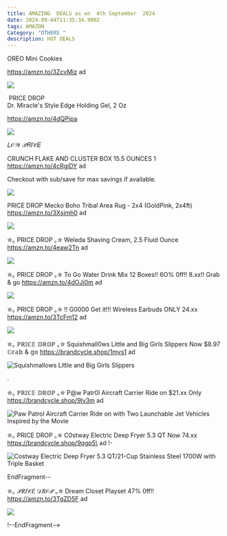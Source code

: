 ```yaml
---
title: AMAZING  DEALS as on  4th September  2024
date: 2024-09-04T11:35:34.990Z
tags: AMAZON
Category: "OTHERS "
description: HOT DEALS
---
```

<!---->

OREO Mini Cookies 

https://amzn.to/3ZcvMiz ad 

![](img/91-pdow6xol._sl1500_.jpg)

<!--StartFragment-->

 PRICE DROP \
Dr. Miracle's Style Edge Holding Gel, 2 Oz <!--EndFragment-->

https://amzn.to/4dQPipa

<!--StartFragment-->

![](https://a.media-amazon.com/images/I/718io+jfH3L._SL1500_.jpg)

<!--EndFragment-->

<!--EndFragment-->

<!--StartFragment-->

𝐿𝒪𝒲 𝒫𝑅𝐼𝒞𝐸

CRUNCH FLAKE AND CLUSTER BOX 15.5 OUNCES 1\
https://amzn.to/4cRgiDY ad 

Checkout with sub/save for max savings if available.<!--StartFragment-->

![](https://a.media-amazon.com/images/I/613wvodJ2lL._SL1340_.jpg)

<!--EndFragment-->

PRICE DROP 
Mecko Boho Tribal Area Rug - 2x4  (GoldPink, 2x4ft)
https://amzn.to/3Xsimh0 ad <!--StartFragment-->

![](https://a.media-amazon.com/images/I/81wr0acFUeL._AC_SL1500_.jpg)



✮｡ PRICE DROP ｡✮
Weleda Shaving Cream, 2.5 Fluid Ounce 
https://amzn.to/4eaw2Tn
ad <!--StartFragment-->

![](https://a.media-amazon.com/images/I/410WikI2FpL._AC_SL1000_.jpg)



✮｡ PRICE DROP ｡✮
 To Go Water Drink Mix 12 Boxes!! 
 6O% 0ff!! 8.xx!! Grab & go 
https://amzn.to/4dOJi0m 
ad 

<!--StartFragment-->

![](https://a.media-amazon.com/images/I/91AuUy0apBL._SL1500_.jpg)



✮｡ PRICE DROP ｡✮
 !! G0000 Get it!!!
 Wireless Earbuds 
 ONLY 24.xx 
https://amzn.to/3TcFm12
ad <!--StartFragment-->

![](https://a.media-amazon.com/images/I/51AZ-3wXiTL._AC_SL1500_.jpg)



 ✮｡ ℙℝ𝕀ℂ𝔼 𝔻ℝ𝕆ℙ ｡✮ 
Squishmall0ws Little and Big Girls Slippers
  Now $8.97  𝔾𝕣𝕒𝕓 & 𝕘𝕠 
https://brandcycle.shop/1mys1
ad <!--StartFragment-->

![Squishmallows Little and Big Girls Slippers](https://i5.walmartimages.com/seo/Squishmallows-Little-Girls-Big-Girls-Maribel-the-Butterfly-Indoor-Step-in-Slipper-Kid-s-Dual-Sizes-7-5-Medium-Width_7cdaa616-7610-46bf-93c6-97c81f772639.1a18c59b671cbd5163b6ef566c75fa03.jpeg?odnHeight=2000&odnWidth=2000&odnBg=FFFFFF)

<!--EndFragment-->.

 ✮｡ ℙℝ𝕀ℂ𝔼 𝔻ℝ𝕆ℙ ｡✮ 
P@w Patr0l Aircraft Carrier Ride on
   $21.xx  Only 
https://brandcycle.shop/9ly3m
ad 

<!--StartFragment-->

![Paw Patrol Aircraft Carrier Ride on with Two Launchable Jet Vehicles Inspired by the Movie](https://i5.walmartimages.com/asr/59f2f23f-4b01-4025-aa20-f68cffd6d1a8.762caaf3a807e3114cb8fb283ee3ed04.jpeg?odnHeight=2000&odnWidth=2000&odnBg=FFFFFF)

✮｡ PRICE DROP ｡✮
C0stway Electric Deep Fryer 5.3 QT
 Now 74.xx 
https://brandcycle.shop/9qgp5\
ad !-

<!--StartFragment-->

![Costway Electric Deep Fryer 5.3 QT/21-Cup Stainless Steel 1700W with Triple Basket](https://i5.walmartimages.com/seo/Costway-Electric-Deep-Fryer-5-3-QT-21-Cup-Stainless-Steel-1700W-with-Triple-Basket_960fc4c9-a2af-40f2-836d-6d9e21cecaa3.2f6933af37d4948a9d3d2d5249cdab18.jpeg?odnHeight=2000&odnWidth=2000&odnBg=FFFFFF)

<!--EndFragment-->EndFragment--

 ✮｡ 𝒫𝑅𝐼𝒞𝐸 𝒟𝑅𝒪𝒫 ｡✮
Dream Closet Playset 
47% 0ff!! 
https://amzn.to/3TgZD5F
ad 

<!--StartFragment-->

![](https://a.media-amazon.com/images/I/91RvUmGXJmL._AC_SL1500_.jpg)

<!--EndFragment-->

<!--EndFragment-->

 <!--EndFragment-->

!--EndFragment-->